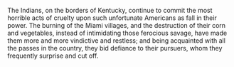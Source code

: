   The Indians, on the borders of Kentucky, continue to commit the most horrible acts of cruelty upon such unfortunate Americans as fall in their power. The burning of the Miami villages, and the destruction of their corn and vegetables, instead of intimidating those ferocious savage, have made them more and more vindictive and restless; and being acquainted with all the passes in the country, they bid defiance to their pursuers, whom they frequently surprise and cut off.